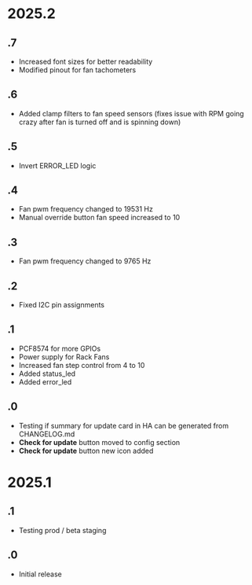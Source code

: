 # 2025.2
## .7
- Increased font sizes for better readability
- Modified pinout for fan tachometers
## .6
- Added clamp filters to fan speed sensors (fixes issue with RPM going crazy after fan is turned off and is spinning down)
## .5
- Invert ERROR_LED logic
## .4
- Fan pwm frequency changed to 19531 Hz
- Manual override button fan speed increased to 10
## .3
- Fan pwm frequency changed to 9765 Hz
## .2
- Fixed I2C pin assignments
## .1
- PCF8574 for more GPIOs
- Power supply for Rack Fans
- Increased fan step control from 4 to 10
- Added status_led
- Added error_led
## .0
- Testing if summary for update card in HA can be generated from CHANGELOG.md
- **Check for update** button moved to config section
- **Check for update** button new icon added
# 2025.1
## .1
- Testing prod / beta staging
## .0
- Initial release